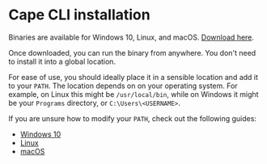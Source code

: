 #  Cape CLI installation

Binaries are available for Windows 10, Linux, and macOS. [Download here](https://github.com/capeprivacy/cape/releases).

Once downloaded, you can run the binary from anywhere. You don't need to install it into a global location. 

For ease of use, you should ideally place it in a sensible location and add it to your `PATH`. The location depends on on your operating system. For example, on Linux this might be `/usr/local/bin`, while on Windows it might be your `Programs` directory, or `C:\Users\<USERNAME>`. 

If you are unsure how to modify your `PATH`, check out the following guides:

* [Windows 10](https://helpdeskgeek.com/windows-10/add-windows-path-environment-variable/)
* [Linux](https://www.howtogeek.com/658904/how-to-add-a-directory-to-your-path-in-linux/)
* [macOS](https://www.architectryan.com/2012/10/02/add-to-the-path-on-mac-os-x-mountain-lion/)


